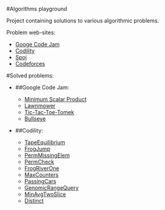 #Algorithms playground

Project containing solutions to various algorithmic problems.

Problem web-sites:

* [Googe Code Jam](http://code.google.com/codejam/)
* [Codility](https://codility.com/train/)
* [Spoj](http://www.spoj.com/)
* [Codeforces](http://codeforces.com/)

#Solved problems:


* ##Google Code Jam:
    * [Minimum Scalar Product](http://code.google.com/codejam/contest/32016/dashboard#s=p0)
    * [Lawnmower](https://code.google.com/codejam/contest/2270488/dashboard#s=p1)
    * [Tic-Tac-Toe-Tomek](https://code.google.com/codejam/contest/2270488/dashboard#s=p0&a=0)
    * [Bullseye](http://code.google.com/codejam/contest/2418487/dashboard#s=p0&a=0)
    
* ##Codility:
    * [TapeEquilibrium ](https://codility.com/demo/take-sample-test/tape_equilibrium)
    * [FrogJump](https://codility.com/demo/take-sample-test/frog_jmp)
    * [PermMissingElem](https://codility.com/demo/take-sample-test/perm_missing_elem)
    * [PermCheck](https://codility.com/demo/take-sample-test/perm_check)
    * [FrogRiverOne](https://codility.com/demo/take-sample-test/frog_river_one)
    * [MaxCounters](https://codility.com/demo/take-sample-test/max_counters)
    * [PassingCars](https://codility.com/demo/take-sample-test/passing_cars)
    * [GenomicRangeQuery](https://codility.com/demo/take-sample-test/genomic_range_query)
    * [MinAvgTwoSlice](https://codility.com/demo/take-sample-test/min_avg_two_slice)
    * [Distinct](https://codility.com/demo/take-sample-test/distinct)


